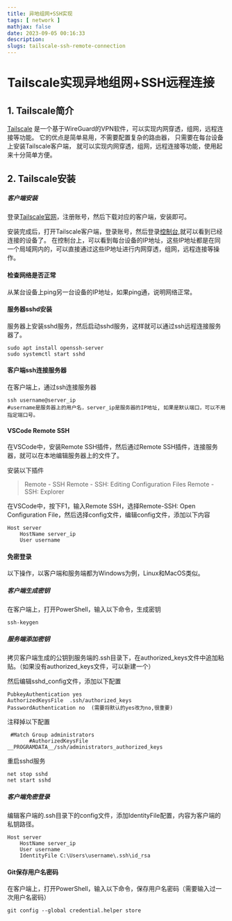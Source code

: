 ```yaml
---
title: 异地组网+SSH实现
tags: [ network ]
mathjax: false
date: 2023-09-05 00:16:33
description:
slugs: tailscale-ssh-remote-connection
---
```


# Tailscale实现异地组网+SSH远程连接

## 1. Tailscale简介

[Tailscale](https://tailscale.com/)
是一个基于WireGuard的VPN软件，可以实现内网穿透，组网，远程连接等功能。
它的优点是简单易用，不需要配置复杂的路由器， 只需要在每台设备上安装Tailscale客户端，
就可以实现内网穿透，组网，远程连接等功能，使用起来十分简单方便。

## 2. Tailscale安装

##### 客户端安装

登录[Tailscale官网](https://tailscale.com/)，注册账号，然后下载对应的客户端，安装即可。

安装完成后，打开Tailscale客户端，登录账号，然后登录[控制台](https://login.tailscale.com/admin/machines),就可以看到已经连接的设备了。
在控制台上，可以看到每台设备的IP地址，这些IP地址都是在同一个局域网内的，可以直接通过这些IP地址进行内网穿透，组网，远程连接等操作。

#### 检查网络是否正常

从某台设备上ping另一台设备的IP地址，如果ping通，说明网络正常。

#### 服务器sshd安装

服务器上安装sshd服务，然后启动sshd服务，这样就可以通过ssh远程连接服务器了。

```shell
sudo apt install openssh-server
sudo systemctl start sshd
```

#### 客户端ssh连接服务器

在客户端上，通过ssh连接服务器

```shell
ssh username@server_ip
#username是服务器上的用户名，server_ip是服务器的IP地址, 如果是默认端口，可以不用指定端口号。
```

#### VSCode Remote SSH

在VSCode中，安装Remote SSH插件，然后通过Remote SSH插件，连接服务器，就可以在本地编辑服务器上的文件了。

安装以下插件

> Remote - SSH
> Remote - SSH: Editing Configuration Files
> Remote - SSH: Explorer

在VSCode中，按下F1，输入Remote SSH，选择Remote-SSH: Open Configuration File，然后选择config文件，编辑config文件，添加以下内容

```shell
Host server
    HostName server_ip
    User username
```

#### 免密登录

以下操作，以客户端和服务端都为Windows为例，Linux和MacOS类似。

##### 客户端生成密钥

在客户端上，打开PowerShell，输入以下命令，生成密钥

```shell
ssh-keygen
```

##### 服务端添加密钥

拷贝客户端生成的公钥到服务端的.ssh目录下，在authorized_keys文件中追加粘贴。（如果没有authorized_keys文件，可以新建一个）

然后编辑sshd_config文件，添加以下配置

```shell
PubkeyAuthentication yes
AuthorizedKeysFile  .ssh/authorized_keys
PasswordAuthentication no  (需要将默认的yes改为no,很重要)
```

注释掉以下配置

```shell
 #Match Group administrators
       #AuthorizedKeysFile __PROGRAMDATA__/ssh/administrators_authorized_keys
```

重启sshd服务

```shell
net stop sshd
net start sshd
```

##### 客户端免密登录

编辑客户端的.ssh目录下的config文件，添加IdentityFile配置，内容为客户端的私钥路径。

```shell
Host server
    HostName server_ip
    User username
    IdentityFile C:\Users\username\.ssh\id_rsa
```


#### Git保存用户名密码

在客户端上，打开PowerShell，输入以下命令，保存用户名密码（需要输入过一次用户名密码）

```shell
git config --global credential.helper store 
```